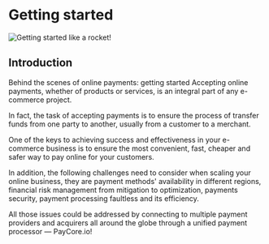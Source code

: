 # Getting started

![Getting started like a rocket!](/images/skyrocket.png)


## Introduction

Behind the scenes of online payments: getting started
Accepting online payments, whether of products or services, is an integral part of any e-commerce project.

In fact, the task of accepting payments is to ensure the process of transfer funds from one party to another, usually from a customer to a merchant.

One of the keys to achieving success and effectiveness in your e-commerce business is to ensure the most convenient, fast, cheaper and safer way to pay online for your customers.

In addition, the following challenges need to consider when scaling your online business, they are payment methods' availability in different regions, financial risk management from mitigation to optimization, payments security, payment processing faultless and its efficiency.

All those issues could be addressed by connecting to multiple payment providers and acquirers all around the globe through a unified payment processor — PayCore.io!
